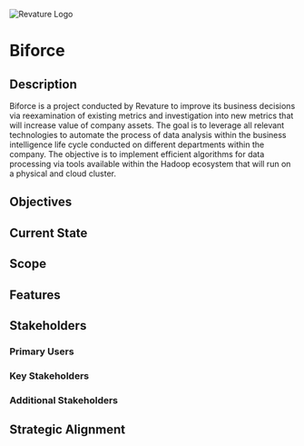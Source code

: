 ![Revature Logo](https://github.com/pjw6193/caliber/raw/master/images/rev-brand.png)
# Biforce

## Description
Biforce is a project conducted by Revature to improve its business decisions via reexamination of existing metrics and investigation into new metrics that will increase value of company assets. The goal is to leverage all relevant technologies to automate the process of data analysis within the business intelligence life cycle conducted on different departments within the company. The objective is to implement efficient algorithms for data processing via tools available within the Hadoop ecosystem that will run on a physical and cloud cluster.

## Objectives

## Current State

## Scope

## Features

## Stakeholders

### Primary Users

### Key Stakeholders

### Additional Stakeholders

## Strategic Alignment
